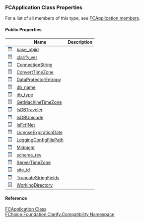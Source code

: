 ﻿### FCApplication Class Properties

For a list of all members of this type, see [FCApplication members](FChoice.Foundation.Clarify.Compatibility~FChoice.Foundation.Clarify.Compatibility.FCApplication_members.md).

#### Public Properties

|   | Name | Description |
| --- | --- | --- |
| ![Public Property](dotnetimages/publicProperty.png) | [base_objid](FChoice.Foundation.Clarify.Compatibility~FChoice.Foundation.Clarify.Compatibility.FCApplication~base_objid.md) |   |
| ![Public Property](dotnetimages/publicProperty.png) | [clarify_ver](FChoice.Foundation.Clarify.Compatibility~FChoice.Foundation.Clarify.Compatibility.FCApplication~clarify_ver.md) |   |
| ![Public Property](dotnetimages/publicProperty.png) | [ConnectionString](FChoice.Foundation.Clarify.Compatibility~FChoice.Foundation.Clarify.Compatibility.FCApplication~ConnectionString.md) |   |
| ![Public Property](dotnetimages/publicProperty.png) | [ConvertTimeZone](FChoice.Foundation.Clarify.Compatibility~FChoice.Foundation.Clarify.Compatibility.FCApplication~ConvertTimeZone.md) |   |
| ![Public Property](dotnetimages/publicProperty.png) | [DataProtectorEntropy](FChoice.Foundation.Clarify.Compatibility~FChoice.Foundation.Clarify.Compatibility.FCApplication~DataProtectorEntropy.md) |   |
| ![Public Property](dotnetimages/publicProperty.png) | [db_name](FChoice.Foundation.Clarify.Compatibility~FChoice.Foundation.Clarify.Compatibility.FCApplication~db_name.md) |   |
| ![Public Property](dotnetimages/publicProperty.png) | [db_type](FChoice.Foundation.Clarify.Compatibility~FChoice.Foundation.Clarify.Compatibility.FCApplication~db_type.md) |   |
| ![Public Property](dotnetimages/publicProperty.png) | [GetMachineTimeZone](FChoice.Foundation.Clarify.Compatibility~FChoice.Foundation.Clarify.Compatibility.FCApplication~GetMachineTimeZone.md) |   |
| ![Public Property](dotnetimages/publicProperty.png) | [IsDBTraveler](FChoice.Foundation.Clarify.Compatibility~FChoice.Foundation.Clarify.Compatibility.FCApplication~IsDBTraveler.md) |   |
| ![Public Property](dotnetimages/publicProperty.png) | [IsDBUnicode](FChoice.Foundation.Clarify.Compatibility~FChoice.Foundation.Clarify.Compatibility.FCApplication~IsDBUnicode.md) |   |
| ![Public Property](dotnetimages/publicProperty.png) | [IsFcflNet](FChoice.Foundation.Clarify.Compatibility~FChoice.Foundation.Clarify.Compatibility.FCApplication~IsFcflNet.md) |   |
| ![Public Property](dotnetimages/publicProperty.png) | [LicenseExpirationDate](FChoice.Foundation.Clarify.Compatibility~FChoice.Foundation.Clarify.Compatibility.FCApplication~LicenseExpirationDate.md) |   |
| ![Public Property](dotnetimages/publicProperty.png) | [LoggingConfigFilePath](FChoice.Foundation.Clarify.Compatibility~FChoice.Foundation.Clarify.Compatibility.FCApplication~LoggingConfigFilePath.md) |   |
| ![Public Property](dotnetimages/publicProperty.png) | [Midnight](FChoice.Foundation.Clarify.Compatibility~FChoice.Foundation.Clarify.Compatibility.FCApplication~Midnight.md) |   |
| ![Public Property](dotnetimages/publicProperty.png) | [schema_rev](FChoice.Foundation.Clarify.Compatibility~FChoice.Foundation.Clarify.Compatibility.FCApplication~schema_rev.md) |   |
| ![Public Property](dotnetimages/publicProperty.png) | [ServerTimeZone](FChoice.Foundation.Clarify.Compatibility~FChoice.Foundation.Clarify.Compatibility.FCApplication~ServerTimeZone.md) |   |
| ![Public Property](dotnetimages/publicProperty.png) | [site_id](FChoice.Foundation.Clarify.Compatibility~FChoice.Foundation.Clarify.Compatibility.FCApplication~site_id.md) |   |
| ![Public Property](dotnetimages/publicProperty.png) | [TruncateStringFields](FChoice.Foundation.Clarify.Compatibility~FChoice.Foundation.Clarify.Compatibility.FCApplication~TruncateStringFields.md) |   |
| ![Public Property](dotnetimages/publicProperty.png) | [WorkingDirectory](FChoice.Foundation.Clarify.Compatibility~FChoice.Foundation.Clarify.Compatibility.FCApplication~WorkingDirectory.md) |   |





#### Reference

[FCApplication Class](FChoice.Foundation.Clarify.Compatibility~FChoice.Foundation.Clarify.Compatibility.FCApplication.md)  
[FChoice.Foundation.Clarify.Compatibility Namespace](FChoice.Foundation.Clarify.Compatibility~FChoice.Foundation.Clarify.Compatibility_namespace.md)